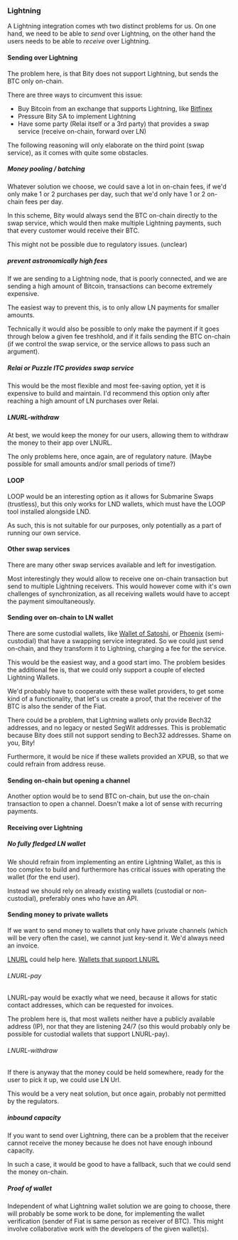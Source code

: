 ### Lightning 

A Lightning integration comes wth two distinct problems for us. On one hand, we need to be able to _send_ over Lightning, on the other hand the users needs to be able to _receive_ over Lightning.   

#### Sending over Lightning

The problem here, is that Bity does not support Lightning, but sends the BTC only on-chain.

There are three ways to circumvent this issue:
* Buy Bitcoin from an exchange that supports Lightning, like [Bitfinex](https://ln.bitfinex.com/)
* Pressure Bity SA to implement Lightning
* Have some party (Relai itself or a 3rd party) that provides a swap service (receive on-chain, forward over LN)

The following reasoning will only elaborate on the third point (swap service), as it comes with quite some obstacles.

##### Money pooling / batching

Whatever solution we choose, we could save a lot in on-chain fees, if we'd only make 1 or 2 purchases per day, such that we'd only have 1 or 2 on-chain fees per day.

In this scheme, Bity would always send the BTC on-chain directly to the swap service, which would then make multiple Lightning payments, such that every customer would receive their BTC.

This might not be possible due to regulatory issues. (unclear)

##### prevent astronomically high fees

If we are sending to a Lightning node, that is poorly connected, and we are sending a high amount of Bitcoin, transactions can become extremely expensive.

The easiest way to prevent this, is to only allow LN payments for smaller amounts.

Technically it would also be possible to only make the payment if it goes through below a given fee treshhold, and if it fails sending the BTC on-chain (if we control the swap service, or the service allows to pass such an argument).

##### Relai or Puzzle ITC provides swap service

This would be the most flexible and most fee-saving option, yet it is expensive to build and maintain. I'd recommend this option only after reaching a high amount of LN purchases over Relai.

##### LNURL-withdraw

At best, we would keep the money for our users, allowing them to withdraw the money to their app over LNURL.

The only problems here, once again, are of regulatory nature. (Maybe possible for small amounts and/or small periods of time?)

#### LOOP

LOOP would be an interesting option as it allows for Submarine Swaps (trustless), but this only works for LND wallets, which must have the LOOP tool installed alongside LND.

As such, this is not suitable for our purposes, only potentially as a part of running our own service.

#### Other swap services

There are many other swap services available and left for investigation.

Most interestingly they would allow to receive one on-chain transaction but send to multiple Lightning receivers.
This would however come with it's own challenges of synchronization, as all receiving wallets would have to accept the payment simoultaneously.

#### Sending over on-chain to LN wallet

There are some custodial wallets, like [Wallet of Satoshi](https://www.walletofsatoshi.com/), or [Phoenix](https://phoenix.acinq.co/) (semi-custodial) that have a swapping service integrated. So we could just send on-chain, and they transform it to Lightning, charging a fee for the service.

This would be the easiest way, and a good start imo. The problem besides the additional fee is, that we could only support a couple of elected Lightning Wallets.   

We'd probably have to cooperate with these wallet providers, to get some kind of a functionality, that let's us create a proof, that the receiver of the BTC is also the sender of the Fiat.

There could be a problem, that Lightning wallets only provide Bech32 addresses, and no legacy or nested SegWit addresses. This is problematic because Bity does still not support sending to Bech32 addresses. Shame on you, Bity!

Furthermore, it would be nice if these wallets provided an XPUB, so that we could refrain from address reuse.  

#### Sending on-chain but opening a channel

Another option would be to send BTC on-chain, but use the on-chain transaction to open a channel. Doesn't make a lot of sense with recurring payments.

#### Receiving over Lightning

##### No fully fledged LN wallet

We should refrain from implementing an entire Lightning Wallet, as this is too complex to build and furthermore has critical issues with operating the wallet (for the end user).

Instead we should rely on already existing wallets (custodial or non-custodial), preferably ones who have an API.

#### Sending money to private wallets

If we want to send money to wallets that only have private channels (which will be very often the case), we cannot just key-send it. We'd always need an invoice. 

[LNURL](https://github.com/btcontract/lnurl-rfc) could help here. [Wallets that support LNURL](https://github.com/fiatjaf/awesome-lnurl#wallets)

###### LNURL-pay

LNURL-pay would be exactly what we need, because it allows for static contact addresses, which can be requested for invoices.

The problem here is, that most wallets neither have a publicly available address (IP), nor that they are listening 24/7 (so this would probably only be possible for custodial wallets that support LNURL-pay). 

###### LNURL-withdraw

If there is anyway that the money could be held somewhere, ready for the user to pick it up, we could use LN Url.

This would be a very neat solution, but once again, probably not permitted by the regulators.

##### inbound capacity

If you want to send over Lightning, there can be a problem that the receiver cannot receive the money because he does not have enough inbound capacity.

In such a case, it would be good to have a fallback, such that we could send the money on-chain. 

##### Proof of wallet 

Independent of what Lightning wallet solution we are going to choose, there will probably be some work to be done, for implementing the wallet verification (sender of Fiat is same person as receiver of BTC).
This might involve collaborative work with the developers of the given wallet(s).